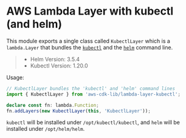 # AWS Lambda Layer with kubectl (and helm)


This module exports a single class called `KubectlLayer` which is a `lambda.Layer` that bundles the [`kubectl`](https://kubernetes.io/docs/reference/kubectl/kubectl/) and the [`helm`](https://helm.sh/) command line.

> - Helm Version: 3.5.4
> - Kubectl Version: 1.20.0
> 

Usage:

```ts
// KubectlLayer bundles the 'kubectl' and 'helm' command lines
import { KubectlLayer } from 'aws-cdk-lib/lambda-layer-kubectl';

declare const fn: lambda.Function;
fn.addLayers(new KubectlLayer(this, 'KubectlLayer'));
```

`kubectl` will be installed under `/opt/kubectl/kubectl`, and `helm` will be installed under `/opt/helm/helm`.
